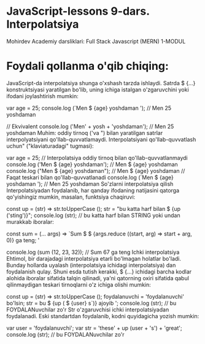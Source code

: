 # JavaScript-lessons 9-dars. Interpolatsiya
Mohirdev Academiy darsliklari: Full Stack Javascript (MERN) 1-MODUL
# Foydali qollanma o'qib chiqing:

JavaScript-da interpolatsiya shunga o'xshash tarzda ishlaydi. Satrda $ {...} konstruktsiyasi yaratilgan bo'lib, uning ichiga istalgan o'zgaruvchini yoki ifodani joylashtirish mumkin:

var age = 25;
console.log (`Men $ {age} yoshdaman '); // Men 25 yoshdaman

// Ekvivalent
console.log ('Men' + yosh + 'yoshdaman'); // Men 25 yoshdaman
Muhim: oddiy tirnoq ('va ") bilan yaratilgan satrlar interpolyatsiyani qo'llab-quvvatlamaydi. Interpolatsiyani qo'llab-quvvatlash uchun" ("klaviaturadagi" tugmasi):

var age = 25;
// Interpolatsiya oddiy tirnoq bilan qo'llab-quvvatlanmaydi
console.log ('Men $ {age} yoshdaman'); // Men $ {age} yoshdaman
console.log ("Men $ {age} yoshdaman"); // Men $ {age} yoshdaman
// Faqat teskari bilan qo'llab-quvvatlanadi
console.log (`Men $ {age} yoshdaman '); // Men 25 yoshdaman
So'zlarni interpolatsiya qilish
Interpolatsiyadan foydalanib, har qanday ifodaning natijasini qatorga qo'yishingiz mumkin, masalan, funktsiya chaqiruvi:

const up = (str) => str.toUpperCase ();
str = "bu katta harf bilan $ {up ('sting')}";
console.log (str); // bu katta harf bilan STRING
yoki undan murakkab iboralar:

const sum = (... args) => `Sum $ $ {args.reduce ((start, arg) => start + arg, 0)} ga teng; '

console.log (sum (12, 23, 32)); // Sum 67 ga teng
Ichki interpolatsiya
Ehtimol, bir darajadagi interpolatsiya etarli bo'lmagan holatlar bo'ladi. Bunday hollarda uyalash (interpolatsiya ichidagi interpolatsiya) dan foydalanish qulay. Shuni esda tutish kerakki, $ {...} ichidagi barcha kodlar alohida iboralar sifatida talqin qilinadi, ya'ni qatorning oxiri sifatida qabul qilinmaydigan teskari tirnoqlarni o'z ichiga olishi mumkin:

const up = (str) => str.toUpperCase ();
foydalanuvchi = 'foydalanuvchi' bo'lsin;
str = bu $ {up ( $ {user} s`)} ajoyib ';
console.log (str); // bu FOYDALANuvchilar zo'r
Str o'zgaruvchisi ichki interpolatsiyadan foydalanadi. Eski standartdan foydalanib, kodni quyidagicha yozish mumkin:

var user = 'foydalanuvchi';
var str = 'these' + up (user + 's') + 'great';
console.log (str); // bu FOYDALANuvchilar zo'r
